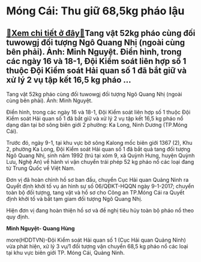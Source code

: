 Móng Cái: Thu giữ 68,5kg pháo lậu
=================================

[:gift:Xem chi tiết ở đây:gift:](https://hddtvn.com/mong-cai-thu-giu-685kg-phao-lau/)Tang vật 52kg pháo cùng đối tuwowgj đối tượng Ngô Quang Nhị (ngoài cùng bên phải). Ảnh: Minh Nguyệt. Điển hình, trong các ngày 16 và 18-1, Đội Kiểm soát liên hợp số 1 thuộc Đội Kiểm soát Hải quan số 1 đã bắt giữ và xử lý 2 vụ tập kết 16,5 kg pháo …
--------------------------------------------------------------------------------------------------------------------------------------------------------------------------------------------------------------------------------------------------------







 






 Tang vật 52kg pháo cùng đối tuwowgj đối tượng Ngô Quang Nhị (ngoài cùng bên phải). Ảnh: Minh Nguyệt. 



Điển hình, trong các ngày 16 và 18-1, Đội Kiểm soát liên hợp số 1 thuộc Đội Kiểm soát Hải quan số 1 đã bắt giữ và xử lý 2 vụ tập kết 16,5 kg pháo nổ dạng dàn tại bờ sông biên giới 2 phường: Ka Long, Ninh Dương (TP.Móng Cái).


 Trước đó, ngày 9-1, tại khu vực bờ sông Kalong mốc biên giới 1367 (2), Khu 2, phường Ka Long, Đội Kiểm soát Hải quan số 1 đã bắt quả tang đối tượng Ngô Quang Nhị, sinh năm 1992 (trú tại xóm 9, xã Quỳnh Hưng, huyện Quỳnh Lưu, Nghệ An) về hành vi vận chuyển trái phép 52 kg pháo nổ các loại đang từ Trung Quốc về Việt Nam. 


 Đơn vị đã hoàn chỉnh hồ sơ ban đầu, chuyển Cục Hải quan Quảng Ninh ra Quyết định khởi tố vụ án hình sự số 06/QĐKT-HQQN ngày 9-1-2017; chuyển toàn bộ đối tượng, tang vật và hồ sơ cho Công an TP.Móng Cái ra Quyết định khởi tố và bắt tạm giam đối tượng Ngô Quang Nhị.


 Hiện đơn vị đang hoàn thiện hồ sơ và đề nghị tiêu hủy toàn bộ pháo nổ theo quy định.






**Minh Nguyệt- Quang Hùng**



more(HDDTVN)-Đội Kiểm soát Hải quan số 1 (Cục Hải quan Quảng Ninh) vừa phát hiện, xử lý 3 vụ/1 đối tượng vận chuyển 68,5 kg pháo nổ các loại tại khu vực biên giới TP. Móng Cái, Quảng Ninh.

